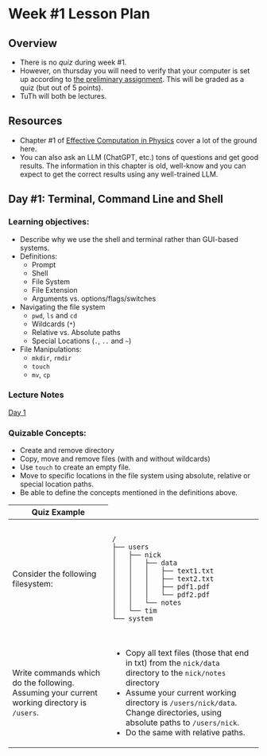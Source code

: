 # Week #1 Lesson Plan

## Overview
* There is no _quiz_ during week \#1.
* However, on thursday you will need to verify that your computer is set up according to [the preliminary assignment](../assignments/prelims.md). This will be graded as a quiz (but out of 5 points).
* TuTh will both be lectures.

## Resources
* Chapter \#1 of [Effective Computation in Physics](http://lilith.fisica.ufmg.br/~dickman/transfers/comp/textos/Effective%20Computation%20in%20Physics%20(Python).pdf) cover a lot of the ground here. 
* You can also ask an LLM (ChatGPT, etc.) tons of questions and get good results. The information in this chapter is old, well-know and you can expect to get the correct results using any well-trained LLM.

## Day #1: Terminal, Command Line and Shell

### Learning objectives:

* Describe why we use the shell and terminal rather than GUI-based systems.
* Definitions:
  * Prompt
  * Shell
  * File System
  * File Extension
  * Arguments vs. options/flags/switches 
* Navigating the file system
  * `pwd`, `ls` and `cd`
  * Wildcards (`*`)
  * Relative vs. Absolute paths
  * Special Locations (`.`, `..` and `~`)
* File Manipulations:
  * `mkdir`,  `rmdir`
  * `touch`
  * `mv`, `cp`

### Lecture Notes

[Day 1](../class_notes/01_terminal_cmd_line_shell.md)


### Quizable Concepts:

* Create and remove directory
* Copy, move and remove files (with and without wildcards)
* Use `touch` to create an empty file.
* Move to specific locations in the file system using absolute, relative or special location paths.
* Be able to define the concepts mentioned in the definitions above.

<table>
    <thead>
        <tr>
            <th>Quiz Example</th>
        </tr>
    </thead>
    <tbody>
        <tr>
        <td>Consider the following filesystem:
        </td>
            <td>
                <pre><code>
/
├── users
│   ├── nick
│   │   ├── data
│   │   │   ├── text1.txt
│   │   │   ├── text2.txt
│   │   │   ├── pdf1.pdf
│   │   │   └── pdf2.pdf
│   │   └── notes
│   └── tim
└── system
                </code></pre>
        </td>
        <tr>
        <td>
        Write commands which do the following. Assuming your current working directory is <code>/users</code>.
        </td>
        <td>
        <ul>
        <li>Copy all text files (those that end in txt) from the <code>nick/data</code> directory to the <code>nick/notes</code> directory
        </li>
        <li>Assume your current working directory is <code>/users/nick/data</code>. Change directories, using absolute paths to <code>/users/nick</code>.
        </li>
        <li>Do the same with relative paths.
        </ul>
        </td>
        </tr>
        
</table>



